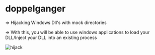 # doppelganger
=> Hijacking Windows Dll's with mock directories

=> With this, you will be able to use windows applications to load your DLL/Inject your DLL into an existing process


![hijack](https://user-images.githubusercontent.com/90875279/133703997-d84c32d9-ca42-42a2-91d5-07b703566b4e.PNG)
